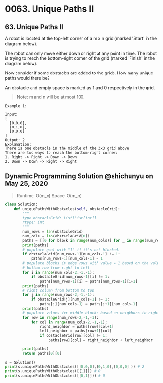 # 0063. Unique Paths II

## 63. Unique Paths II

A robot is located at the top-left corner of a m x n grid \(marked 'Start' in the diagram below\).

The robot can only move either down or right at any point in time. The robot is trying to reach the bottom-right corner of the grid \(marked 'Finish' in the diagram below\).

Now consider if some obstacles are added to the grids. How many unique paths would there be?

An obstacle and empty space is marked as 1 and 0 respectively in the grid.

> Note: m and n will be at most 100.

```text
Example 1:

Input:
[
  [0,0,0],
  [0,1,0],
  [0,0,0]
]
Output: 2
Explanation:
There is one obstacle in the middle of the 3x3 grid above.
There are two ways to reach the bottom-right corner:
1. Right -> Right -> Down -> Down
2. Down -> Down -> Right -> Right
```

## Dynamic Programming Solution @shichunyu on May 25, 2020

> Runtime: O\(m_n\) Space: O\(m_n\)

```python
class Solution:
    def uniquePathsWithObstacles(self, obstacleGrid):
        """
        type obstacleGrid: List[List[int]]
        rtype: int
        """
        num_rows = len(obstacleGrid)
        num_cols = len(obstacleGrid[0])
        paths = [[0 for block in range(num_cols)] for _ in range(num_rows)]
        print(paths)
        # populate goal with "1" if it's not blocked.
        if obstacleGrid[num_rows-1][num_cols-1] != 1:
            paths[num_rows-1][num_cols-1] = 1
        # populate blocks in edge rows with value = 1 based on the value of their neighbor
        # bottom row from right to left
        for i in range(num_cols-2,-1,-1):
            if obstacleGrid[num_rows-1][i] != 1:
                paths[num_rows-1][i] = paths[num_rows-1][i+1]
        print(paths)
        # right column from bottom to top
        for j in range(num_rows-2,-1,-1):
            if obstacleGrid[j][num_cols-1] != 1:
                paths[j][num_cols-1] = paths[j+1][num_cols-1]
        print(paths)
        # populate values for middle blocks based on neighbors to right and bottom
        for row in range(num_rows-2,-1,-1):
            for col in range(num_cols-2,-1,-1):
                right_neighbor = paths[row][col+1]
                left_neighbor = paths[row+1][col]
                if obstacleGrid[row][col] != 1:
                    paths[row][col] = right_neighbor + left_neighbor

        print(paths)
        return paths[0][0]

s = Solution()
print(s.uniquePathsWithObstacles([[0,0,0],[0,1,0],[0,0,0]])) # 2
print(s.uniquePathsWithObstacles([[1]])) # 0
print(s.uniquePathsWithObstacles([[0,1]])) # 0
```

